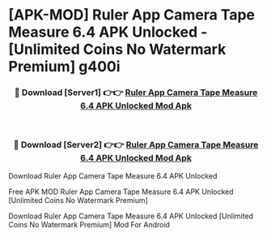 # [APK-MOD] Ruler App  Camera Tape Measure 6.4 APK Unlocked - [Unlimited Coins No Watermark Premium] g400i



<div align="center">
<h3>🔴 Download [Server1] 👉👉 <a href="https://momento.my/?title=Ruler_App__Camera_Tape_Measure_6.4_APK_Unlocked">Ruler App  Camera Tape Measure 6.4 APK Unlocked Mod Apk</a></h3><br>

<h3>🔴 Download [Server2] 👉👉 <a href="https://momento.my/?title=Ruler_App__Camera_Tape_Measure_6.4_APK_Unlocked">Ruler App  Camera Tape Measure 6.4 APK Unlocked Mod Apk</a></h3>
</div>



Download Ruler App  Camera Tape Measure 6.4 APK Unlocked 

Free APK MOD Ruler App  Camera Tape Measure 6.4 APK Unlocked [Unlimited Coins No Watermark Premium]

Download Ruler App  Camera Tape Measure 6.4 APK Unlocked [Unlimited Coins No Watermark Premium] Mod For Android
